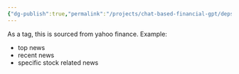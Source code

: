 ```yaml
---
{"dg-publish":true,"permalink":"/projects/chat-based-financial-gpt/deps/news/"}
---
```


As a tag, this is sourced from yahoo finance.
Example:
- top news
- recent news
- specific stock related news